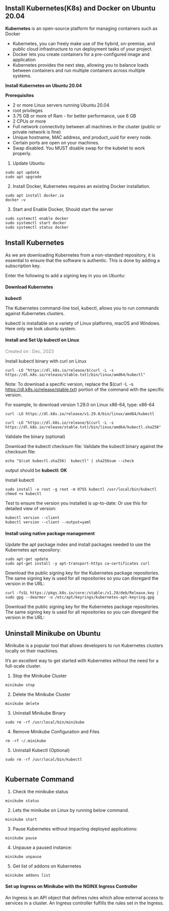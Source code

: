 ## Install Kubernetes(K8s) and Docker on Ubuntu 20.04

**Kubernetes** is an open-source platform for managing containers such as Docker

* Kubernetes, you can freely make use of the hybrid, on-premise, and public cloud infrastructure to run deployment tasks of your project.
* Docker lets you create containers for a pre-configured image and application
* Kubernetes provides the next step, allowing you to balance loads between containers and run multiple containers across multiple systems.


**Install Kubernetes on Ubuntu 20.04**

**Prerequisites**
* 2 or more Linux servers running Ubuntu 20.04
* root privileges
* 3.75 GB or more of Ram - for better performance, use 6 GB
* 2 CPUs or more
* Full network connectivity between all machines in the cluster (public or private network is fine)
* Unique hostname, MAC address, and product_uuid for every node.
* Certain ports are open on your machines.
* Swap disabled. You MUST disable swap for the kubelet to work properly.

1. Update Ubuntu

```
sudo apt update
sudo apt upgrade
```

2. Install Docker, Kubernetes requires an existing Docker installation.


```
sudo apt install docker.io
docker –v
```

3. Start and Enable Docker, Should start the server

```
sudo systemctl enable docker
sudo systemctl start docker
sudo systemctl status docker
```

## Install Kubernetes

As we are downloading Kubernetes from a non-standard repository, it is essential to ensure that the software is authentic. This is done by adding a subscription key.

Enter the following to add a signing key in you on Ubuntu:

#### Download Kubernetes

**kubectl**

The Kubernetes command-line tool, kubectl, allows you to run commands against Kubernetes clusters.

kubectl is installable on a variety of Linux platforms, macOS and Windows. Here only we look ubuntu system.


#### Install and Set Up kubectl on Linux
<span style="color:grey">
Created on : Dec, 2023
</span>


Install kubectl binary with curl on Linux



```
curl -LO "https://dl.k8s.io/release/$(curl -L -s https://dl.k8s.io/release/stable.txt)/bin/linux/amd64/kubectl"

```

Note:
To download a specific version, replace the $(curl -L -s https://dl.k8s.io/release/stable.txt) portion of the command with the specific version.

For example, to download version 1.29.0 on Linux x86-64, type:
x86-64

```
curl -LO https://dl.k8s.io/release/v1.29.0/bin/linux/amd64/kubectl
```


```
curl -LO "https://dl.k8s.io/release/$(curl -L -s https://dl.k8s.io/release/stable.txt)/bin/linux/amd64/kubectl.sha256"
```

Validate the binary (optional)

Download the kubectl checksum file:
Validate the kubectl binary against the checksum file:

```
echo "$(cat kubectl.sha256)  kubectl" | sha256sum --check
```
output should be **kubectl: OK**

Install kubectl

```
sudo install -o root -g root -m 0755 kubectl /usr/local/bin/kubectl
chmod +x kubectl
```
Test to ensure the version you installed is up-to-date:
Or use this for detailed view of version:

```
kubectl version --client
kubectl version --client --output=yaml
```

#### Install using native package management

Update the apt package index and install packages needed to use the Kubernetes apt repository:

```
sudo apt-get update
sudo apt-get install -y apt-transport-https ca-certificates curl

```

Download the public signing key for the Kubernetes package repositories. The same signing key is used for all repositories so you can disregard the version in the URL:



```
curl -fsSL https://pkgs.k8s.io/core:/stable:/v1.29/deb/Release.key | sudo gpg --dearmor -o /etc/apt/keyrings/kubernetes-apt-keyring.gpg
```
Download the public signing key for the Kubernetes package repositories. The same signing key is used for all repositories so you can disregard the version in the URL:

## Uninstall Minikube on Ubuntu
Minikube is a popular tool that allows developers to run Kubernetes clusters locally on their machines.

It’s an excellent way to get started with Kubernetes without the need for a full-scale cluster.

1. Stop the Minikube Cluster

```
minikube stop
```
2. Delete the Minikube Cluster

```
minikube delete
```
3. Uninstall Minikube Binary

```
sudo rm -rf /usr/local/bin/minikube
```
4. Remove Minikube Configuration and Files

```
rm -rf ~/.minikube
```

5. Uninstall Kubectl (Optional)

```
sudo rm -rf /usr/local/bin/kubectl
```


```

```

## Kubernate Command

1. Check the minikube status

```
minikube status
```

2. Lets the minikube on Linux by running below command.

```
minikube start
```

3. Pause Kubernetes without impacting deployed applications:

```
minikube pause
```
4. Unpause a paused instance:

```
minikube unpause
```
5. Get list of addons on Kubernetes


```
minikube addons list

```

#### Set up Ingress on Minikube with the NGINX Ingress Controller

An Ingress is an API object that defines rules which allow external access to services in a cluster. An Ingress controller fulfills the rules set in the Ingress.

```

```
